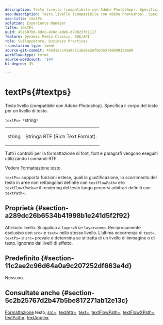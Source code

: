```yaml
---
description: Testo livello (compatibile con Adobe Photoshop). Specifica il corpo del testo per un livello di testo.
seo-description: Testo livello (compatibile con Adobe Photoshop). Specifica il corpo del testo per un livello di testo.
seo-title: textPs
solution: Experience Manager
title: textPs
uuid: 45e587b6-8dc8-408c-ade6-d70025fd1117
feature: Dynamic Media Classic, SDK/API
role: Sviluppatore, Business Practices
translation-type: tm+mt
source-git-commit: 469d1a5c43a972116a8a2efb0de5708800130a99
workflow-type: tm+mt
source-wordcount: '144'
ht-degree: 3%

---
```



# textPs{#textps}

Testo livello (compatibile con Adobe Photoshop). Specifica il corpo del testo per un livello di testo.

`textPs= *`string`*`

<table id="simpletable_4E2D08FD4EEC4EDC9EFE9F6F2E22DB0C"> 
 <tr class="strow"> 
  <td class="stentry"> <p><span class="codeph"><span class="varname"> string</span> </span> </p> </td> 
  <td class="stentry"> <p>Stringa RTF (Rich Text Format). </p></td> 
 </tr> 
</table>

Tutti i controlli per la formattazione di font, font e paragrafi vengono eseguiti utilizzando i comandi RTF.

Vedere [Formattazione testo](../../../../../is-api/http-ref/image-serving-api-ref/c-http-protocol-reference/c-text-formatting/c-text-formatting.md#concept-0d3136db7f6f49668274541cd4b6364c).

`textPs=` supporta funzioni estese, quali la giustificazione, lo scorrimento del testo in aree non rettangolari definite con  `textFlowPath=` e/o  `textFlowXPath=`e il rendering del testo lungo percorsi arbitrari definiti con  `textPath=`.

## Proprietà {#section-a289dc26b6534b41998b1e241d5f2f92}

Attributo livello. Si applica a `layer=0` se `layer=comp`. Reciprocamente esclusivo con `src=` e `text=` nello stesso livello. L’ultima occorrenza di `text=`, `textPs=` e `src=` prevale e determina se si tratta di un livello di immagine o di testo. Ignorato dai livelli di effetto.

## Predefinito {#section-11c2ae2c96d64a0a9c207252df663e4d}

Nessuno.

## Consultate anche {#section-5c2b25767d2b47b5be817271ab12e13c}

[Formattazione](../../../../../is-api/http-ref/image-serving-api-ref/c-http-protocol-reference/c-text-formatting/c-text-formatting.md#concept-0d3136db7f6f49668274541cd4b6364c) testo,  [src=](../../../../../is-api/http-ref/image-serving-api-ref/c-http-protocol-reference/c-command-reference/r-src.md#reference-f6506637778c4c69bf106a7924a91ab1),  [textAttr=](../../../../../is-api/http-ref/image-serving-api-ref/c-http-protocol-reference/c-command-reference/r-textattr.md#reference-ff00484fa3244286abeff34911f7ec0d),  [text=](../../../../../is-api/http-ref/image-serving-api-ref/c-http-protocol-reference/c-command-reference/r-text.md#reference-84634052e48548539a1ef63cbe41f22f),  [textFlowPath=](../../../../../is-api/http-ref/image-serving-api-ref/c-http-protocol-reference/c-command-reference/r-textflowpath.md#reference-0b8d9493d71342f0b6a64a6d221584ef),  [textFlowXPath=](../../../../../is-api/http-ref/image-serving-api-ref/c-http-protocol-reference/c-command-reference/r-textflowxpath.md#reference-c55d4e41a28f40aca6a24ca218c28542),  [textPath=](../../../../../is-api/http-ref/image-serving-api-ref/c-http-protocol-reference/c-command-reference/r-textpath.md#reference-b09cc0902dff4725bdb54d5da4076ccd),  [textAngle=](../../../../../is-api/http-ref/image-serving-api-ref/c-http-protocol-reference/c-command-reference/r-textangle.md#reference-447f624c0e764d0cb5c75846d1b44d15)
